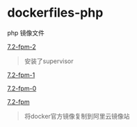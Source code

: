 # dockerfiles-php
php 镜像文件

[7.2-fpm-2](https://github.com/rdisme/dockerfiles/blob/master/php/releases/Dockerfile-7.2-fpm-2)

> 安装了supervisor

[7.2-fpm-1](https://github.com/rdisme/dockerfiles/blob/master/php/releases/Dockerfile-7.2-fpm-1)

[7.2-fpm-0](https://github.com/rdisme/dockerfiles/blob/master/php/releases/Dockerfile-7.2-fpm-0)


[7.2-fpm]()

> 将docker官方镜像复制到阿里云镜像站